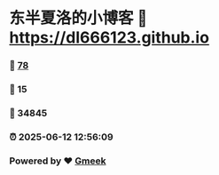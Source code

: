 # 东半夏洛的小博客 :link: https://dl666123.github.io 
### :page_facing_up: [78](https://dl666123.github.io/tag.html) 
### :speech_balloon: 15 
### :hibiscus: 34845 
### :alarm_clock: 2025-06-12 12:56:09 
### Powered by :heart: [Gmeek](https://github.com/Meekdai/Gmeek)
